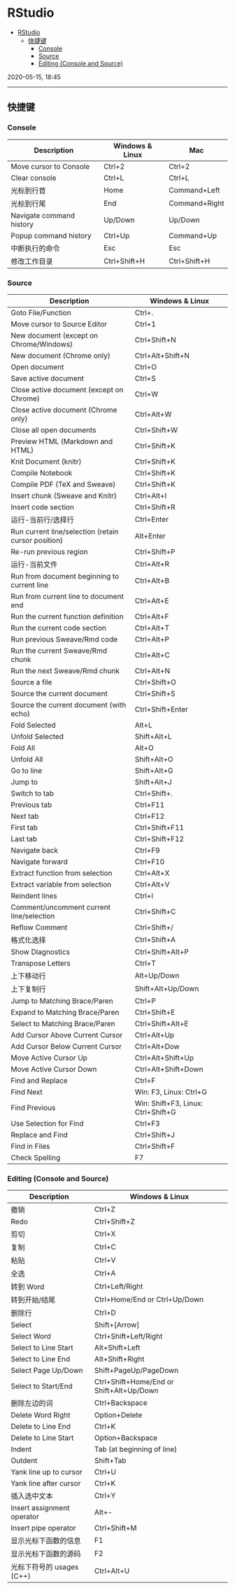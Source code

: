 # RStudio

- [RStudio](#rstudio)
  - [快捷键](#%e5%bf%ab%e6%8d%b7%e9%94%ae)
    - [Console](#console)
    - [Source](#source)
    - [Editing (Console and Source)](#editing-console-and-source)

2020-05-15, 18:45
***

## 快捷键

### Console

| Description              | Windows & Linux | Mac           |
| ------------------------ | --------------- | ------------- |
| Move cursor to Console   | Ctrl+2          | Ctrl+2        |
| Clear console            | Ctrl+L          | Ctrl+L        |
| 光标到行首               | Home            | Command+Left  |
| 光标到行尾               | End             | Command+Right |
| Navigate command history | Up/Down         | Up/Down       |
| Popup command history    | Ctrl+Up         | Command+Up    |
| 中断执行的命令           | Esc             | Esc           |
| 修改工作目录             | Ctrl+Shift+H    | Ctrl+Shift+H  |

### Source

| Description                                         | Windows & Linux                    |
| --------------------------------------------------- | ---------------------------------- |
| Goto File/Function                                  | Ctrl+.                             |
| Move cursor to Source Editor                        | Ctrl+1                             |
| New document (except on Chrome/Windows)             | Ctrl+Shift+N                       |
| New document (Chrome only)                          | Ctrl+Alt+Shift+N                   |
| Open document                                       | Ctrl+O                             |
| Save active document                                | Ctrl+S                             |
| Close active document (except on Chrome)            | Ctrl+W                             |
| Close active document (Chrome only)                 | Ctrl+Alt+W                         |
| Close all open documents                            | Ctrl+Shift+W                       |
| Preview HTML (Markdown and HTML)                    | Ctrl+Shift+K                       |
| Knit Document (knitr)                               | Ctrl+Shift+K                       |
| Compile Notebook                                    | Ctrl+Shift+K                       |
| Compile PDF (TeX and Sweave)                        | Ctrl+Shift+K                       |
| Insert chunk (Sweave and Knitr)                     | Ctrl+Alt+I                         |
| Insert code section                                 | Ctrl+Shift+R                       |
| 运行-当前行/选择行                                  | Ctrl+Enter                         |
| Run current line/selection (retain cursor position) | Alt+Enter                          |
| Re-run previous region                              | Ctrl+Shift+P                       |
| 运行-当前文件                                       | Ctrl+Alt+R                         |
| Run from document beginning to current line         | Ctrl+Alt+B                         |
| Run from current line to document end               | Ctrl+Alt+E                         |
| Run the current function definition                 | Ctrl+Alt+F                         |
| Run the current code section                        | Ctrl+Alt+T                         |
| Run previous Sweave/Rmd code                        | Ctrl+Alt+P                         |
| Run the current Sweave/Rmd chunk                    | Ctrl+Alt+C                         |
| Run the next Sweave/Rmd chunk                       | Ctrl+Alt+N                         |
| Source a file                                       | Ctrl+Shift+O                       |
| Source the current document                         | Ctrl+Shift+S                       |
| Source the current document (with echo)             | Ctrl+Shift+Enter                   |
| Fold Selected                                       | Alt+L                              |
| Unfold Selected                                     | Shift+Alt+L                        |
| Fold All                                            | Alt+O                              |
| Unfold All                                          | Shift+Alt+O                        |
| Go to line                                          | Shift+Alt+G                        |
| Jump to                                             | Shift+Alt+J                        |
| Switch to tab                                       | Ctrl+Shift+.                       |
| Previous tab                                        | Ctrl+F11                           |
| Next tab                                            | Ctrl+F12                           |
| First tab                                           | Ctrl+Shift+F11                     |
| Last tab                                            | Ctrl+Shift+F12                     |
| Navigate back                                       | Ctrl+F9                            |
| Navigate forward                                    | Ctrl+F10                           |
| Extract function from selection                     | Ctrl+Alt+X                         |
| Extract variable from selection                     | Ctrl+Alt+V                         |
| Reindent lines                                      | Ctrl+I                             |
| Comment/uncomment current line/selection            | Ctrl+Shift+C                       |
| Reflow Comment                                      | Ctrl+Shift+/                       |
| 格式化选择                                          | Ctrl+Shift+A                       |
| Show Diagnostics                                    | Ctrl+Shift+Alt+P                   |
| Transpose Letters                                   | Ctrl+T                             |
| 上下移动行                                          | Alt+Up/Down                        |
| 上下复制行                                          | Shift+Alt+Up/Down                  |
| Jump to Matching Brace/Paren                        | Ctrl+P                             |
| Expand to Matching Brace/Paren                      | Ctrl+Shift+E                       |
| Select to Matching Brace/Paren                      | Ctrl+Shift+Alt+E                   |
| Add Cursor Above Current Cursor                     | Ctrl+Alt+Up                        |
| Add Cursor Below Current Cursor                     | Ctrl+Alt+Dow                       |
| Move Active Cursor Up                               | Ctrl+Alt+Shift+Up                  |
| Move Active Cursor Down                             | Ctrl+Alt+Shift+Down                |
| Find and Replace                                    | Ctrl+F                             |
| Find Next                                           | Win: F3, Linux: Ctrl+G             |
| Find Previous                                       | Win: Shift+F3, Linux: Ctrl+Shift+G |
| Use Selection for Find                              | Ctrl+F3                            |
| Replace and Find                                    | Ctrl+Shift+J                       |
| Find in Files                                       | Ctrl+Shift+F                       |
| Check Spelling                                      | F7                                 |

### Editing (Console and Source)

| Description                | Windows & Linux                          |
| -------------------------- | ---------------------------------------- |
| 撤销                       | Ctrl+Z                                   |
| Redo                       | Ctrl+Shift+Z                             |
| 剪切                       | Ctrl+X                                   |
| 复制                       | Ctrl+C                                   |
| 粘贴                       | Ctrl+V                                   |
| 全选                       | Ctrl+A                                   |
| 转到 Word                  | Ctrl+Left/Right                          |
| 转到开始/结尾              | Ctrl+Home/End or Ctrl+Up/Down            |
| 删除行                     | Ctrl+D                                   |
| Select                     | Shift+[Arrow]                            |
| Select Word                | Ctrl+Shift+Left/Right                    |
| Select to Line Start       | Alt+Shift+Left                           |
| Select to Line End         | Alt+Shift+Right                          |
| Select Page Up/Down        | Shift+PageUp/PageDown                    |
| Select to Start/End        | Ctrl+Shift+Home/End or Shift+Alt+Up/Down |
| 删除左边的词               | Ctrl+Backspace                           |
| Delete Word Right          | Option+Delete                            |
| Delete to Line End         | Ctrl+K                                   |
| Delete to Line Start       | Option+Backspace                         |
| Indent                     | Tab (at beginning of line)               |
| Outdent                    | Shift+Tab                                |
| Yank line up to cursor     | Ctrl+U                                   |
| Yank line after cursor     | Ctrl+K                                   |
| 插入选中文本               | Ctrl+Y                                   |
| Insert assignment operator | Alt+-                                    |
| Insert pipe operator       | Ctrl+Shift+M                             |
| 显示光标下函数的信息       | F1                                       |
| 显示光标下函数的源码       | F2                                       |
| 光标下符号的 usages  (C++) | Ctrl+Alt+U                               |
